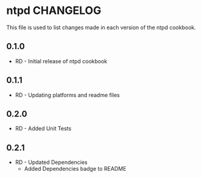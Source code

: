 ntpd CHANGELOG
==============

This file is used to list changes made in each version of the ntpd cookbook.

0.1.0
-----
- RD - Initial release of ntpd cookbook

0.1.1
-----
- RD - Updating platforms and readme files

0.2.0
-----
- RD - Added Unit Tests

0.2.1
-----
- RD - Updated Dependencies 
     - Added Dependencies badge to README
     
     